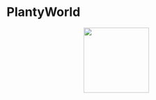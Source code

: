 # PlantyWorld
<p align="center">
  <img width="150" height="150" src="./AppIcon.appiconset/60.png">
</p>

